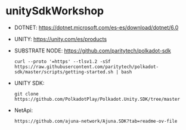 # unitySdkWorkshop

- DOTNET: https://dotnet.microsoft.com/es-es/download/dotnet/6.0
  
- UNITY: https://unity.com/es/products
  
- SUBSTRATE NODE: https://github.com/paritytech/polkadot-sdk
  
      curl --proto '=https' --tlsv1.2 -sSf https://raw.githubusercontent.com/paritytech/polkadot-sdk/master/scripts/getting-started.sh | bash
- UNITY SDK:
  
      git clone https://github.com/PolkadotPlay/Polkadot.Unity.SDK/tree/master
- NetApi:
  
      https://github.com/ajuna-network/Ajuna.SDK?tab=readme-ov-file
